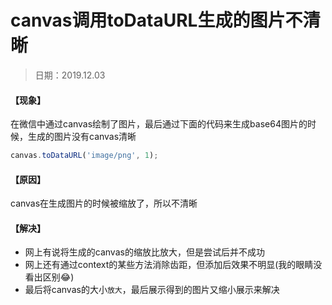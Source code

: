 # canvas调用toDataURL生成的图片不清晰

> 日期：2019.12.03

#### 【现象】

在微信中通过canvas绘制了图片，最后通过下面的代码来生成base64图片的时候，生成的图片没有canvas清晰

```js
canvas.toDataURL('image/png', 1);
```

#### 【原因】

canvas在生成图片的时候被缩放了，所以不清晰

#### 【解决】

- 网上有说将生成的canvas的缩放比放大，但是尝试后并不成功
- 网上还有通过context的某些方法消除齿距，但添加后效果不明显(我的眼睛没看出区别😂)
- 最后将canvas的大小`放大`，最后展示得到的图片又缩小展示来解决